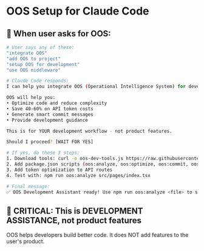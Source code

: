 # OOS Setup for Claude Code

## 🎯 **When user asks for OOS:**

```bash
# User says any of these:
"integrate OOS"
"add OOS to project"
"setup OOS for development"
"use OOS middleware"

# Claude Code responds:
I can help you integrate OOS (Operational Intelligence System) for development assistance.

OOS will help you:
• Optimize code and reduce complexity
• Save 40-60% on API token costs
• Generate smart commit messages
• Provide development guidance

This is for YOUR development workflow - not product features.

Should I proceed? [WAIT FOR YES]

# If yes, do these 3 steps:
1. Download tools: curl -o oos-dev-tools.js https://raw.githubusercontent.com/Khamel83/oos/master/oos-dev-tools.js
2. Add package.json scripts (oos:analyze, oos:optimize, oos:commit, oos:help)
3. Add token optimization to API routes
4. Test with: npm run oos:analyze src/pages/index.tsx

# Final message:
✅ OOS Development Assistant ready! Use npm run oos:analyze <file> to start.
```

## 🚨 **CRITICAL: This is DEVELOPMENT ASSISTANCE, not product features**

OOS helps developers build better code. It does NOT add features to the user's product.